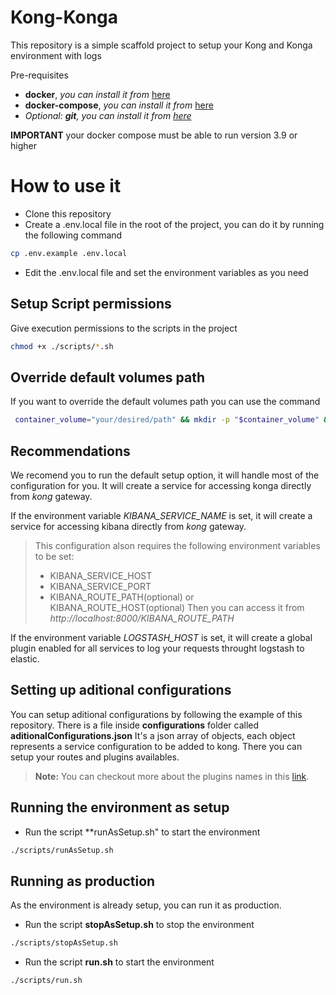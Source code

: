 # Kong-Konga
This repository is a simple scaffold project to setup your Kong and Konga environment with logs

Pre-requisites

- **docker**, *you can install it from* [here](https://docs.docker.com/engine/install/)
- **docker-compose**, *you can install it from* [here](https://docs.docker.com/compose/install/)
- *Optional: **git**, you can install it from [here](https://git-scm.com/book/en/v2/Getting-Started-Installing-Git)*

**IMPORTANT** your docker compose must be able to run version 3.9 or higher

# How to use it
- Clone this repository
- Create a .env.local file in the root of the project, you can do it by running the following command
```bash
cp .env.example .env.local
```
- Edit the .env.local file and set the environment variables as you need



## Setup Script permissions
Give execution permissions to the scripts in the project
```bash
chmod +x ./scripts/*.sh
```

## Override default volumes path

If you want to override the default volumes path you can use the command
```bash
 container_volume="your/desired/path" && mkdir -p "$container_volume" && sed -i "s|device: ./container_volumes|device: $container_volume|g" docker-compose.yaml
```
## Recommendations 

We recomend you to run the default setup option, it will handle most of the configuration for you.
It will create a service for accessing konga directly from *kong* gateway.

If the environment variable *KIBANA_SERVICE_NAME* is set, it will create a service for accessing kibana directly from *kong* gateway.
> This configuration alson requires the following environment variables to be set:
>    - KIBANA_SERVICE_HOST
>    - KIBANA_SERVICE_PORT
>    - KIBANA_ROUTE_PATH(optional) or KIBANA_ROUTE_HOST(optional)
> Then you can access it from *http://localhost:8000/KIBANA_ROUTE_PATH*



If the environment variable *LOGSTASH_HOST* is set, it will create a global plugin enabled for all services to log your requests throught logstash to elastic.



## Setting up aditional configurations
You can setup aditional configurations by following the example of this repository.
There is a file inside **configurations** folder called **aditionalConfigurations.json**
It's a json array of objects, each object represents a service configuration to be added to kong.
There you can setup your routes and plugins availables.

> **Note:** You can checkout more about the plugins names in this [link](https://docs.konghq.com/gateway/latest/admin-api/#plugin-object).


## Running the environment as setup 
- Run the script **runAsSetup.sh" to start the environment
```bash
./scripts/runAsSetup.sh
```


## Running as production
As the environment is already setup, you can run it as production.
- Run the script **stopAsSetup.sh** to stop the environment
```bash
./scripts/stopAsSetup.sh
```
- Run the script **run.sh** to start the environment
```bash
./scripts/run.sh
```

